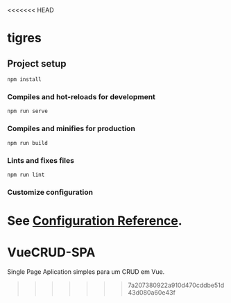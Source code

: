 <<<<<<< HEAD
# tigres

## Project setup
```
npm install
```

### Compiles and hot-reloads for development
```
npm run serve
```

### Compiles and minifies for production
```
npm run build
```

### Lints and fixes files
```
npm run lint
```

### Customize configuration
See [Configuration Reference](https://cli.vuejs.org/config/).
=======
# VueCRUD-SPA
Single Page Aplication simples para um CRUD em Vue.
>>>>>>> 7a207380922a910d470cddbe51d43d080a60e43f
